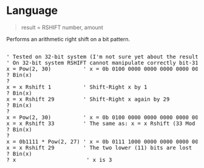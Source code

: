 # Language

> result = RSHIFT number, amount

Performs an arithmetic right shift on a bit pattern.



<pre>

' Tested on 32-bit system (I'm not sure yet about the result on 64-bit system);
' On 32-bit system RSHIFT cannot manipulate correctly bit-31 (leftmost bit).
x = Pow(2, 30)          ' x = 0b 0100 0000 0000 0000 0000 0000 0000 0000
? Bin(x)
?
x = x Rshift 1          ' Shift-Right x by 1
? Bin(x)
x = x Rshift 29         ' Shift-Right x again by 29
? Bin(x)
?
x = Pow(2, 30)          ' x = 0b 0100 0000 0000 0000 0000 0000 0000 0000
x = x Rshift 33         ' The same as: x = x Rshift (33 Mod 32)
? Bin(x)
?
x = 0b1111 * Pow(2, 27) ' x = 0b 0111 1000 0000 0000 0000 0000 0000 0000
x = x Rshift 29         ' The two lower (11) bits are lost
? Bin(x)
? x                      ' x is 3

</pre>

